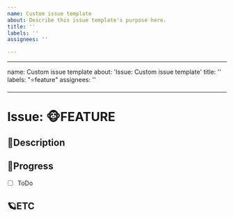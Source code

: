 ```yaml
---
name: Custom issue template
about: Describe this issue template's purpose here.
title: ''
labels: ''
assignees: ''

---
```


---
name: Custom issue template
about: 'Issue: Custom issue template'
title: ''
labels: "⭐feature"
assignees: ''

---

# Issue: 🐵FEATURE

## 🎈Description
<!-- 설명을 작성하시오. -->

## 🎹Progress
- [ ] ToDo

## 🪐ETC
<!-- 비고 -->

